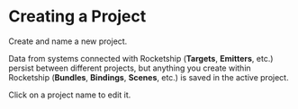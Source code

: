 
# Creating a Project

Create and name a new project. 

Data from systems connected with Rocketship (**Targets**, **Emitters**, etc.) persist between different projects, but anything you create within Rocketship (**Bundles**, **Bindings**, **Scenes**, etc.) is saved in the active project. 

Click on a project name to edit it.